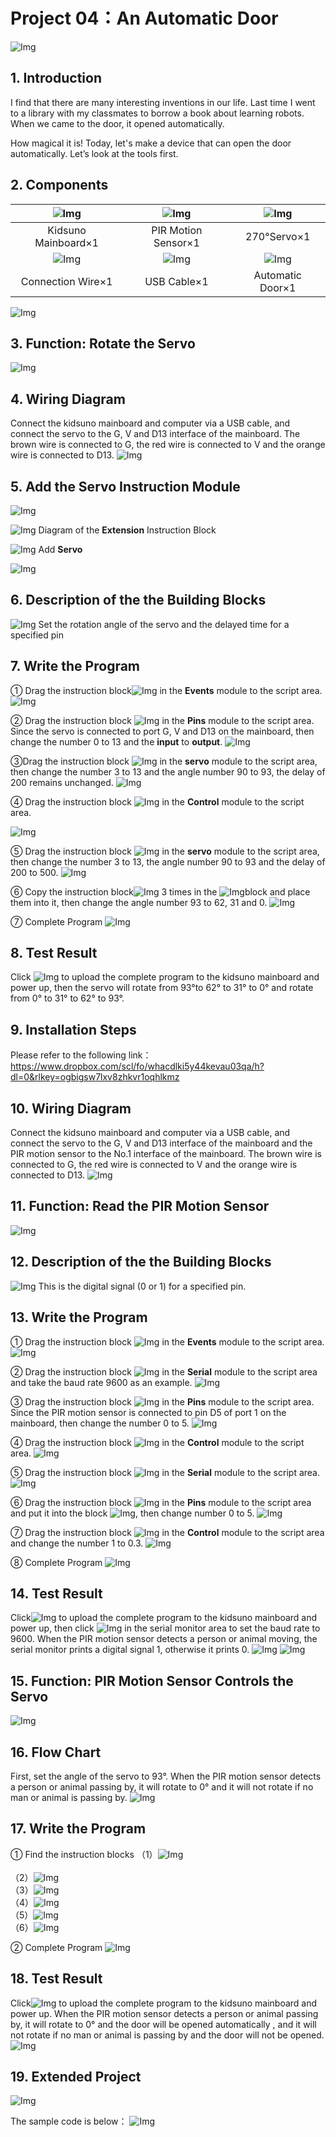 # Project 04：An Automatic Door

![Img](/media/411.png)

## 1. Introduction
I find that there are many interesting inventions in our life. Last time I went to a library with my classmates to borrow a book about learning robots. When we came to the door, it opened automatically.

How magical it is! Today, let's make a device that can open the door automatically. Let’s look at the tools first.

## 2. Components
|![Img](/media/KidsunoMainboard.png)|![Img](/media/PIRMotionSensor.png)|![Img](/media/270°Servo.png)|
| :--: | :--: | :--: |
|Kidsuno Mainboard×1|PIR Motion Sensor×1|270°Servo×1|
|![Img](/media/ConnectionWire.png)|![Img](/media/USBCable.png)| ![Img](/media/AutomaticDoor.png) |
|Connection Wire×1|USB Cable×1| Automatic Door×1 |

![Img](/media/412.png)

## 3. Function: Rotate the Servo
![Img](/media/413.png)

## 4. Wiring Diagram
Connect the kidsuno mainboard and computer via a USB cable, and connect the servo to the G, V and D13 interface of the mainboard. The brown wire is connected to G, the red wire is connected to V and the orange wire is connected to D13.
![Img](/media/414.png)

## 5. Add the Servo Instruction Module
![Img](/media/415.png)

![Img](/media/416.png)
Diagram of the **Extension** Instruction Block

![Img](/media/417.png)
Add **Servo**

![Img](/media/418.png)


## 6. Description of the the Building Blocks

![Img](/media/419.png)
Set the rotation angle of the servo and the delayed time for a specified pin


## 7. Write the Program
① Drag the instruction block![Img](/media/420.png) in the **Events** module to the script area.
![Img](/media/421.png)

② Drag the instruction block ![Img](/media/422.png)
in the **Pins** module to the script area. Since the servo is connected to port G, V and D13 on the mainboard, then change the number 0 to 13 and the **input** to **output**.
![Img](/media/423.png)

③Drag the instruction block ![Img](/media/424.png)
in the **servo** module to the script area, then change the number 3 to 13 and the angle number 90 to 93, the delay of 200 remains unchanged.
![Img](/media/425.png)

④ Drag the instruction block ![Img](/media/426.png) in the **Control** module to the script area.

![Img](/media/427.png)

⑤ Drag the instruction block ![Img](/media/424.png)
in the **servo** module to the script area, then change the number 3 to 13, the angle number 90 to 93 and the delay of 200 to 500.
![Img](/media/428.png)

⑥ Copy the instruction block![Img](/media/429.png) 3 times in the ![Img](/media/430.png)block and place them into it, then change the angle number 93 to 62, 31 and 0.
![Img](/media/431.png)

⑦ Complete Program
![Img](/media/432.png)

## 8. Test Result
Click ![Img](/media/433.png) to upload the complete program to the kidsuno mainboard and power up, then the servo will rotate from 93°to 62° to 31° to 0° and rotate from 0° to 31° to 62° to 93°.

## 9. Installation Steps
Please refer to the following link：https://www.dropbox.com/scl/fo/whacdlki5y44kevau03qa/h?dl=0&rlkey=ogbigsw7lxv8zhkvr1oqhlkmz

## 10. Wiring Diagram
Connect the kidsuno mainboard and computer via a USB cable, and connect the servo to the G, V and D13 interface of the mainboard and the PIR motion sensor to the No.1 interface of the mainboard.
The brown wire is connected to G, the red wire is connected to V and the orange wire is connected to D13.
![Img](/media/434.png)

## 11. Function: Read the PIR Motion Sensor
![Img](/media/435.png)


## 12. Description of the the Building Blocks
![Img](/media/436.png)
This is the digital signal (0 or 1) for a specified pin.


## 13. Write the Program
① Drag the instruction block ![Img](/media/437.png) in the **Events** module to the script area.
![Img](/media/438.png)

② Drag the instruction block ![Img](/media/439.png) in the **Serial** module to the script area and take the baud rate 9600 as an example.
![Img](/media/440.png)

③  Drag the instruction block ![Img](/media/441.png) in the **Pins** module to the script area. Since the PIR motion sensor is connected to pin D5 of port 1 on the mainboard, then change the number 0 to 5.
![Img](/media/442.png)

④ Drag the instruction block ![Img](/media/443.png) in the **Control** module to the script area. 
![Img](/media/444.png)

⑤ Drag the instruction block ![Img](/media/445.png) in the **Serial** module to the script area.
![Img](/media/446.png)

⑥ Drag the instruction block ![Img](/media/447.png) in the **Pins** module to the script area and put it into the block ![Img](/media/448.png), then change number 0 to 5.
![Img](/media/449.png)

⑦ Drag the instruction block ![Img](/media/450.png) in the **Control** module to the script area and change the number 1 to 0.3.
![Img](/media/451.png)

⑧ Complete Program
![Img](/media/452.png)


## 14. Test Result
Click![Img](/media/453.png) to upload the complete program to the kidsuno mainboard and power up, then click ![Img](/media/454.png) in the serial monitor area to set the baud rate to 9600. When the PIR motion sensor detects a person or animal moving, the serial monitor prints a digital signal 1, otherwise it prints 0.
![Img](/media/918.png)
![Img](/media/455.png)

## 15. Function: PIR Motion Sensor Controls the Servo
![Img](/media/456.png)

## 16. Flow Chart 
First, set the angle of the servo to 93°. When the PIR motion sensor detects a person or animal passing by, it will rotate to 0° and it will not rotate if no man or animal is passing by.
![Img](/media/457.png)


## 17. Write the Program

① Find the instruction blocks
（1）![Img](/media/458.png)
<br>         
（2）![Img](/media/459.png)
<br>
（3）![Img](/media/460.png)
<br>
（4）![Img](/media/461.png)
<br>
（5）![Img](/media/462.png)
<br>
（6）![Img](/media/463.png)
<br>

② Complete Program
![Img](/media/464.png)


## 18. Test Result
Click![Img](/media/453.png) to upload the complete program to the kidsuno mainboard and power up. When the PIR motion sensor detects a person or animal passing by, it will rotate to 0° and the door will be opened automatically , and it will not rotate if no man or animal is passing by and the door will not be opened.
![Img](./FILES/Project%2004：An%20Automatic Door.md/img-20230714083105.png)


## 19. Extended Project
![Img](/media/465.png)

The sample code is below：
![Img](/media/466.png)













